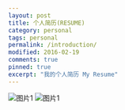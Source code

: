 ```yaml
---
layout: post
title: 个人简历(RESUME)
category: personal
tags: personal
permalink: /introduction/
modified: 2016-02-19
comments: true
pinned: true
excerpt: "我的个人简历 My Resume"
---
```

![图片1](https://github.com/ch710798472/blog/raw/gh-pages/img/resume1.png)
![图片1](https://github.com/ch710798472/blog/raw/gh-pages/img/resume2.png)

